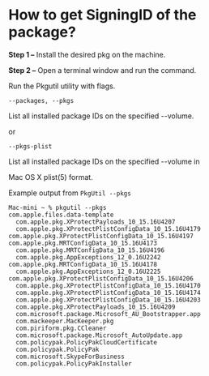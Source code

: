 # How to get SigningID of the package?

**Step 1 –** Install the desired pkg on the machine.

**Step 2 –** Open a terminal window and run the command.

Run the Pkgutil utility with flags.

`--packages, --pkgs`

List all installed package IDs on the specified --volume.

or

`--pkgs-plist`

List all installed package IDs on the specified --volume in

Mac OS X plist(5) format.

Example output from `PkgUtil --pkgs`

```
Mac-mini ~ % pkgutil --pkgs
com.apple.files.data-template
  com.apple.pkg.XProtectPayloads_10_15.16U4207
  com.apple.pkg.XProtectPlistConfigData_10_15.16U4179
com.apple.pkg.XProtectPlistConfigData_10_15.16U4197
com.apple.pkg.MRTConfigData_10_15.16U4173
  com.apple.pkg.MRTConfigData_10_15.16U4196
  com.apple.pkg.AppExceptions_12_0.16U2242  
com.apple.pkg.MRTConfigData_10_15.16U4178
  com.apple.pkg.AppExceptions_12_0.16U2225  
com.apple.pkg.XProtectPlistConfigData_10_15.16U4206
  com.apple.pkg.XProtectPlistConfigData_10_15.16U4170
  com.apple.pkg.XProtectPlistConfigData_10_15.16U4174
  com.apple.pkg.XProtectPlistConfigData_10_15.16U4203
  com.apple.pkg.XProtectPayloads_10_15.16U4209
  com.microsoft.package.Microsoft_AU_Bootstrapper.app
  com.mackeeper.MacKeeper.pkg
  com.piriform.pkg.CCleaner
  com.microsoft.package.Microsoft_AutoUpdate.app
  com.policypak.PolicyPakCloudCertificate
  com.policypak.PolicyPak
  com.microsoft.SkypeForBusiness
  com.policypak.PolicyPakInstaller

```
